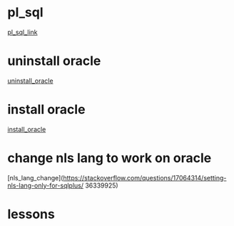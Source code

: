 # pl_sql

[pl_sql_link](https://www.youtube.com/watch?v=l6wOghW_gNI&list=PL2Z95CSZ1N4EO3wqFmTBNZXCovLpxkEqB)

# uninstall oracle

[uninstall_oracle](https://rgolubtsov.github.io/data/docs/ubuntusrv/ubuntu-16-04-x-lts-wo-oracle-11-2-x-xe)

# install oracle

[install_oracle](https://flotadigital.com/tutoriales/linux/instalar-oracle-11g-en-ubuntu-20-04/)

# change nls lang to work on oracle

[nls_lang_change](https://stackoverflow.com/questions/17064314/setting-nls-lang-only-for-sqlplus/
36339925)

# lessons


